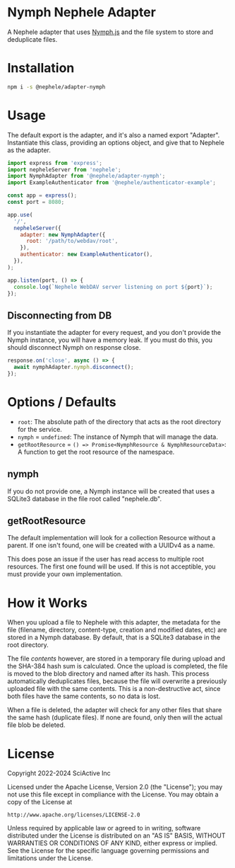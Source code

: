 # Nymph Nephele Adapter

A Nephele adapter that uses [Nymph.js](https://nymph.io/) and the file system to store and deduplicate files.

# Installation

```sh
npm i -s @nephele/adapter-nymph
```

# Usage

The default export is the adapter, and it's also a named export "Adapter". Instantiate this class, providing an options object, and give that to Nephele as the adapter.

```js
import express from 'express';
import nepheleServer from 'nephele';
import NymphAdapter from '@nephele/adapter-nymph';
import ExampleAuthenticator from '@nephele/authenticator-example';

const app = express();
const port = 8080;

app.use(
  '/',
  nepheleServer({
    adapter: new NymphAdapter({
      root: '/path/to/webdav/root',
    }),
    authenticator: new ExampleAuthenticator(),
  }),
);

app.listen(port, () => {
  console.log(`Nephele WebDAV server listening on port ${port}`);
});
```

## Disconnecting from DB

If you instantiate the adapter for every request, and you don't provide the Nymph instance, you will have a memory leak. If you must do this, you should disconnect Nymph on response close.

```js
response.on('close', async () => {
  await nymphAdapter.nymph.disconnect();
});
```

# Options / Defaults

- `root`: The absolute path of the directory that acts as the root directory for the service.
- `nymph` = `undefined`: The instance of Nymph that will manage the data.
- `getRootResource` = `() => Promise<NymphResource & NymphResourceData>`: A function to get the root resource of the namespace.

## nymph

If you do not provide one, a Nymph instance will be created that uses a SQLite3 database in the file root called "nephele.db".

## getRootResource

The default implementation will look for a collection Resource without a parent. If one isn't found, one will be created with a UUIDv4 as a name.

This does pose an issue if the user has read access to multiple root resources. The first one found will be used. If this is not acceptible, you must provide your own implementation.

# How it Works

When you upload a file to Nephele with this adapter, the metadata for the file (filename, directory, content-type, creation and modified dates, etc) are stored in a Nymph database. By default, that is a SQLite3 database in the root directory.

The file _contents_ however, are stored in a temporary file during upload and the SHA-384 hash sum is calculated. Once the upload is completed, the file is moved to the blob directory and named after its hash. This process automatically deduplicates files, because the file will overwrite a previously uploaded file with the same contents. This is a non-destructive act, since both files have the same contents, so no data is lost.

When a file is deleted, the adapter will check for any other files that share the same hash (duplicate files). If none are found, only then will the actual file blob be deleted.

# License

Copyright 2022-2024 SciActive Inc

Licensed under the Apache License, Version 2.0 (the "License");
you may not use this file except in compliance with the License.
You may obtain a copy of the License at

    http://www.apache.org/licenses/LICENSE-2.0

Unless required by applicable law or agreed to in writing, software
distributed under the License is distributed on an "AS IS" BASIS,
WITHOUT WARRANTIES OR CONDITIONS OF ANY KIND, either express or implied.
See the License for the specific language governing permissions and
limitations under the License.
